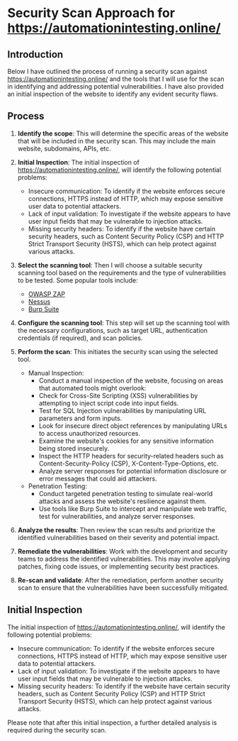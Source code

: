 # Security Scan Approach for https://automationintesting.online/

## Introduction
Below I have outlined the process of running a security scan against https://automationintesting.online/ and the tools that I will use for the scan in identifying and addressing potential vulnerabilities. I have also provided an initial inspection of the website to identify any evident security flaws.

## Process
1. **Identify the scope**: This will determine the specific areas of the website that will be included in the security scan. This may include the main website, subdomains, APIs, etc.
2. **Initial Inspection**: The initial inspection of https://automationintesting.online/, will identify the following potential problems:
   - Insecure communication: To identify if the website enforces secure connections, HTTPS instead of HTTP, which may expose sensitive user data to potential attackers.
   - Lack of input validation: To investigate if the website appears to have user input fields that may be vulnerable to injection attacks.
   - Missing security headers: To identify if the website have certain security headers, such as Content Security Policy (CSP) and HTTP Strict Transport Security (HSTS), which can help protect against various attacks.


3. **Select the scanning tool**: Then I will choose a suitable security scanning tool based on the requirements and the type of vulnerabilities to be tested. Some popular tools include:
   - [OWASP ZAP](https://www.zaproxy.org/)
   - [Nessus](https://www.tenable.com/products/nessus)
   - [Burp Suite](https://portswigger.net/burp)

3. **Configure the scanning tool**: This step will set up the scanning tool with the necessary configurations, such as target URL, authentication credentials (if required), and scan policies.

4. **Perform the scan**: This initiates the security scan using the selected tool.
   - Manual Inspection:
      * Conduct a manual inspection of the website, focusing on areas that automated tools might overlook:
      * Check for Cross-Site Scripting (XSS) vulnerabilities by attempting to inject script code into input fields.
      * Test for SQL Injection vulnerabilities by manipulating URL parameters and form inputs.
      * Look for insecure direct object references by manipulating URLs to access unauthorized resources.
      * Examine the website's cookies for any sensitive information being stored insecurely.
      * Inspect the HTTP headers for security-related headers such as Content-Security-Policy (CSP), X-Content-Type-Options, etc.
      * Analyze server responses for potential information disclosure or error messages that could aid attackers.
   - Penetration Testing:
      * Conduct targeted penetration testing to simulate real-world attacks and assess the website's resilience against them.
      * Use tools like Burp Suite to intercept and manipulate web traffic, test for vulnerabilities, and analyze server responses.

5. **Analyze the results**: Then review the scan results and prioritize the identified vulnerabilities based on their severity and potential impact.

6. **Remediate the vulnerabilities**: Work with the development and security teams to address the identified vulnerabilities. This may involve applying patches, fixing code issues, or implementing security best practices.

7. **Re-scan and validate**: After the remediation, perform another security scan to ensure that the vulnerabilities have been successfully mitigated.

## Initial Inspection
The initial inspection of https://automationintesting.online/, will identify the following potential problems:
- Insecure communication: To identify if the website enforces secure connections, HTTPS instead of HTTP, which may expose sensitive user data to potential attackers.
- Lack of input validation: To investigate if the website appears to have user input fields that may be vulnerable to injection attacks.
- Missing security headers: To identify if the website have certain security headers, such as Content Security Policy (CSP) and HTTP Strict Transport Security (HSTS), which can help protect against various attacks.

Please note that after this initial inspection, a further detailed analysis is required during the security scan.
